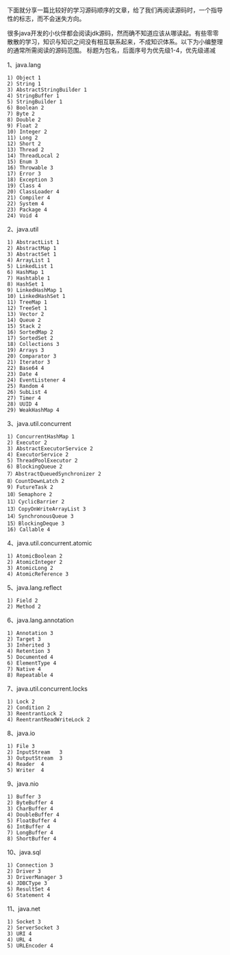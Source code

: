 下面就分享一篇比较好的学习源码顺序的文章，给了我们再阅读源码时，一个指导性的标志，而不会迷失方向。

很多java开发的小伙伴都会阅读jdk源码，然而确不知道应该从哪读起。有些零零散散的学习，知识与知识之间没有相互联系起来，不成知识体系。以下为小编整理的通常所需阅读的源码范围。
标题为包名，后面序号为优先级1-4，优先级递减


1、java.lang
```
1) Object 1
2) String 1
3) AbstractStringBuilder 1
4) StringBuffer 1
5) StringBuilder 1
6) Boolean 2
7) Byte 2
8) Double 2
9) Float 2
10) Integer 2
11) Long 2
12) Short 2
13) Thread 2
14) ThreadLocal 2
15) Enum 3
16) Throwable 3
17) Error 3
18) Exception 3
19) Class 4
20) ClassLoader 4
21) Compiler 4
22) System 4
23) Package 4
24) Void 4
```
2、java.util
```
1) AbstractList 1
2) AbstractMap 1
3) AbstractSet 1
4) ArrayList 1
5) LinkedList 1
6) HashMap 1
7) Hashtable 1
8) HashSet 1
9) LinkedHashMap 1
10) LinkedHashSet 1
11) TreeMap 1
12) TreeSet 1
13) Vector 2
14) Queue 2
15) Stack 2
16) SortedMap 2
17) SortedSet 2
18) Collections 3
19) Arrays 3
20) Comparator 3
21) Iterator 3
22) Base64 4
23) Date 4
24) EventListener 4
25) Random 4
26) SubList 4
27) Timer 4
28) UUID 4
29) WeakHashMap 4
```
3、java.util.concurrent
```
1) ConcurrentHashMap 1
2) Executor 2
3) AbstractExecutorService 2
4) ExecutorService 2
5) ThreadPoolExecutor 2
6) BlockingQueue 2
7）AbstractQueuedSynchronizer 2
8）CountDownLatch 2
9) FutureTask 2
10）Semaphore 2
11）CyclicBarrier 2
13）CopyOnWriteArrayList 3
14）SynchronousQueue 3
15）BlockingDeque 3
16) Callable 4
```
4、java.util.concurrent.atomic
```
1) AtomicBoolean 2
2) AtomicInteger 2
3) AtomicLong 2
4) AtomicReference 3
```
5、java.lang.reflect
```
1) Field 2
2) Method 2
```
6、java.lang.annotation
```
1) Annotation 3
2) Target 3
3) Inherited 3
4) Retention 3
5) Documented 4
6) ElementType 4
7) Native 4
8) Repeatable 4
```
7、java.util.concurrent.locks
```
1) Lock 2
2) Condition 2
3) ReentrantLock 2
4) ReentrantReadWriteLock 2
```
8、java.io
```
1) File 3
2) InputStream   3
3) OutputStream  3
4) Reader  4
5) Writer  4
```
9、java.nio
```
1) Buffer 3
2) ByteBuffer 4
3) CharBuffer 4
4) DoubleBuffer 4
5) FloatBuffer 4
6) IntBuffer 4
7) LongBuffer 4
8) ShortBuffer 4
```
10、java.sql
```
1) Connection 3
2) Driver 3
3) DriverManager 3
4) JDBCType 3
5) ResultSet 4
6) Statement 4
```
11、java.net
```
1) Socket 3
2) ServerSocket 3
3) URI 4
4) URL 4
5) URLEncoder 4
```